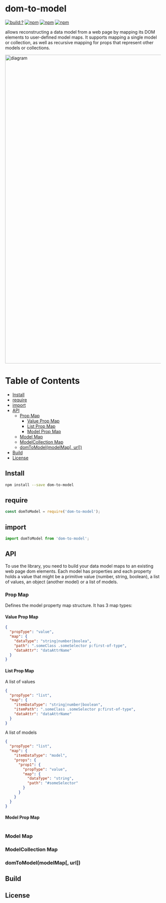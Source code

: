# dom-to-model

[![build:?](https://travis-ci.org/node-work/dom-to-model.svg?branch=master)](https://travis-ci.org/node-work/dom-to-model) [![npm](https://img.shields.io/badge/node-%3E=%2010.0-blue.svg)](https://www.npmjs.com/package/dom-to-model) [![npm](https://img.shields.io/npm/v/dom-to-model.svg)](https://www.npmjs.com/package/dom-to-model) [![npm](https://img.shields.io/npm/dm/dom-to-model.svg)](https://www.npmjs.com/package/dom-to-model)

allows reconstructing a data model from a web page by mapping its DOM elements to user-defined model maps. It supports mapping a single model or collection, as well as recursive mapping for props that represent other models or collections.

<img width="996" alt="diagram" src="https://user-images.githubusercontent.com/6517308/82834887-041d6e80-9e88-11ea-9c05-6f9564a40b65.png">

# Table of Contents
* [Install](#install)
* [require](#require)
* [import](#import)
* [API](#api)
  * [Prop Map](#prop-map)
    * [Value Prop Map](#value-prop-map)
    * [List Prop Map](#list-prop-map)
    * [Model Prop Map](#model-prop-map)
  * [Model Map](#model-map)
  * [ModelCollection Map](#modelcollection-map)
  * [domToModel(modelMap[, url])](#domtomodelmodelmap-url)
 * [Build](#build)
 * [License](#license)

## Install
```sh
npm install --save dom-to-model
```

## require
```js
const domToModel = require('dom-to-model');
```

## import
```js
import domToModel from 'dom-to-model';
```

## API
To use the library, you need to build your data model maps to an existing web page dom elements. Each model has properties and each property holds a value that might be a primitive value (number, string, boolean), a list of values, an object (another model) or a list of models.

### Prop Map
Defines the model property map structure. It has 3 map types:

#### Value Prop Map

```json
{
  "propType": "value",
  "map": {
    "dataType": "string|number|boolea",
    "path": ".someClass .someSelector p:first-of-type",
    "dataAttr": "dataAttrName"
  }
}
```

#### List Prop Map

A list of values

```json
{
  "propType": "list",
  "map": {
    "itemDataType": "string|number|boolean",
    "itemPath": ".someClass .someSelector p:first-of-type",
    "dataAttr": "dataAttrName"
  }
}
```

A list of models

```json
{
  "propType": "list",
  "map": {
    "itemDataType": "model",
    "props": {
      "prop1": {
        "propType": "value",
        "map": {
          "dataType": "string",
          "path": "#someSelector"
        }
      }
    }
  }
}
```

#### Model Prop Map
```json

```

### Model Map

### ModelCollection Map

### domToModel(modelMap[, url])

## Build

## License


